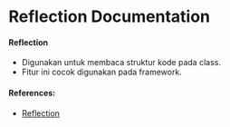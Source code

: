 # Reflection Documentation

#### Reflection
- Digunakan untuk membaca struktur kode pada class.
- Fitur ini cocok digunakan pada framework.

#### References:
- [Reflection](https://www.php.net/manual/en/book.reflection.php)